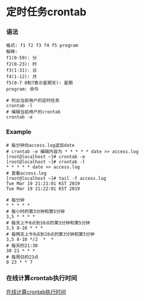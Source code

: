 # 定时任务crontab

### 语法
```
格式: f1 f2 f3 f4 f5 program
解释: 
f1(0-59): 分 
f2(0-23): 时 
f3(1-31): 日 
f4(1-12): 月 
f5(0-7 0和7表示星期天): 星期 
program: 命令

# 列出当前用户的定时任务
crontab -l
# 编辑当前用户的crontab
crontab -e
```

### Example
```
# 每分钟向access.log追加date
# crontab -e 编辑内容为 * * * * * date >> access.log
[root@localhost ~]# crontab -e
[root@localhost ~]# crontab -l
* * * * * date >> access.log
# 查看access.log
[root@localhost ~]# tail -f access.log
Tue Mar 19 21:21:01 KST 2019
Tue Mar 19 21:22:01 KST 2019
```
```
# 每分钟
* * * * *
# 每小时的第3分钟和第5分钟
3,5 * * * *
# 每天上午8点到10点的第3分钟和第5分钟
3,5 8-10 * * *
# 每两天上午8点到10点的第3分钟和第5分钟
3,5 8-10 */2  *  *
# 每天的21:30
30 21 * * *
# 每周日的23点
0 23 * * 7
```

### 在线计算crontab执行时间
[在线计算crontab执行时间](https://tool.lu/crontab/)